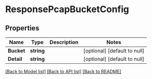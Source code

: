 # ResponsePcapBucketConfig

## Properties
Name | Type | Description | Notes
------------ | ------------- | ------------- | -------------
**Bucket** | **string** |  | [optional] [default to null]
**Detail** | **string** |  | [optional] [default to null]

[[Back to Model list]](../README.md#documentation-for-models) [[Back to API list]](../README.md#documentation-for-api-endpoints) [[Back to README]](../README.md)

